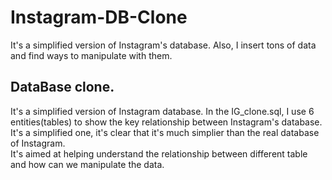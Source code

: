 # Instagram-DB-Clone
It's a simplified version of Instagram's database. Also, I insert tons of data and find ways to manipulate with them.  
## DataBase clone.
It's a simplified version of Instagram database. In the IG_clone.sql, I use 6 entities(tables) to show the key relationship between Instagram's database. It's a simplified one, it's clear that it's much simplier than the real database of Instagram.   
It's aimed at helping understand the relationship between different table and how can we manipulate the data.
